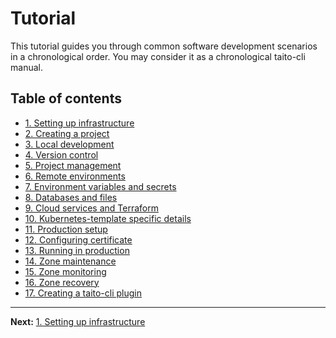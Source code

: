 # Tutorial

This tutorial guides you through common software development scenarios in a chronological order. You may consider it as a chronological taito-cli manual.

## Table of contents

* [1. Setting up infrastructure](01-setting-up-infrastructure.md)
* [2. Creating a project](02-creating-a-project.md)
* [3. Local development](03-local-development.md)
* [4. Version control](04-version-control.md)
* [5. Project management](05-project-management.md)
* [6. Remote environments](06-remote-environments.md)
* [7. Environment variables and secrets](07-env-variables-and-secrets.md)
* [8. Databases and files](08-databases-and-files.md)
* [9. Cloud services and Terraform](09-cloud-services-and-terraform.md)
* [10. Kubernetes-template specific details](10-kubernetes-template-specific.md)
* [11. Production setup](11-production-setup.md)
* [12. Configuring certificate](12-configuring-certificate.md)
* [13. Running in production](13-running-in-production.md)
* [14. Zone maintenance](14-zone-maintenance.md)
* [15. Zone monitoring](15-zone-monitoring.md)
* [16. Zone recovery](16-zone-recovery.md)
* [17. Creating a taito-cli plugin](17-creating-a-plugin.md)

---

**Next:** [1. Setting up infrastructure](01-setting-up-infrastructure.md)

